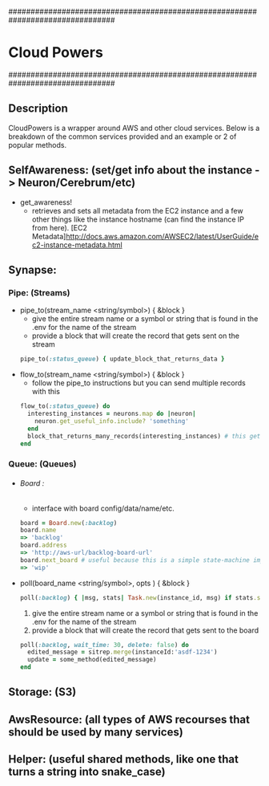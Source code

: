 ################################################################################
# Cloud Powers
################################################################################

## Description
CloudPowers is a wrapper around AWS and other cloud services.  Below is a
  breakdown of the common services provided and an example or 2 of popular methods.

## SelfAwareness: (set/get info about the instance -> Neuron/Cerebrum/etc)
  * get_awareness!
    * retrieves and sets all metadata from the EC2 instance and a few other things
      like the instance hostname (can find the instance IP from here).
      [EC2 Metadata]http://docs.aws.amazon.com/AWSEC2/latest/UserGuide/ec2-instance-metadata.html

## Synapse:

### Pipe: (Streams)
  * pipe_to(stream_name <string/symbol>) { &block }
    * give the entire stream name or a symbol or string that is found in the .env
      for the name of the stream
    * provide a block that will create the record that gets sent on the stream
    ```Ruby
    pipe_to(:status_queue) { update_block_that_returns_data }
    ```
  * flow_to(stream_name <string/symbol>) { &block }
    * follow the pipe_to instructions but you can send multiple records with this
    ```Ruby
    flow_to(:status_queue) do
      interesting_instances = neurons.map do |neuron|
        neuron.get_useful_info.include? 'something'
      end
      block_that_returns_many_records(interesting_instances) # this gets sent
    end
    ```

### Queue: (Queues)
  * ###### Board <Struct>:
    * interface with board config/data/name/etc.
    ```Ruby
    board = Board.new(:backlog)
    board.name
    => 'backlog'
    board.address
    => 'http://aws-url/backlog-board-url'
    board.next_board # useful because this is a simple state-machine implementation
    => 'wip'
    ```
  * poll(board_name <string/symbol>, opts <optional config Hash>) { &block }
    ```Ruby
    poll(:backlog) { |msg, stats| Task.new(instance_id, msg) if stats.successful? }
    ```
    1. give the entire stream name or a symbol or string that is found in the .env
      for the name of the stream
    2. provide a block that will create the record that gets sent to the board
    ```Ruby
    poll(:backlog, wait_time: 30, delete: false) do 
      edited_message = sitrep.merge(instanceId:'asdf-1234')
      update = some_method(edited_message)
    end
    ```
## Storage: (S3)
## AwsResource: (all types of AWS recourses that should be used by many services)
## Helper: (useful shared methods, like one that turns a string into snake_case)
